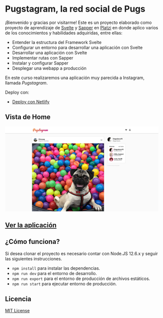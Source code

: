 # Pugstagram, la red social de Pugs

¡Bienvenido y gracias por visitarme! Este es un proyecto elaborado como proyecto de aprendizaje de [Svelte](https://platzi.com/cursos/svelte/) y [Sapper](https://platzi.com/cursos/sapper/) en [Platzi](https://platzi.com/) en donde aplico varios de los conocimientos y habilidades adquiridas, entre ellas:

- Entender la estructura del Framework Svelte
- Configurar un entorno para desarrollar una aplicación con Svelte
- Desarrollar una aplicación con Svelte
- Implementar rutas con Sapper
- Instalar y configurar Sapper
- Desplegar una webapp a producción

En este curso realizaremos una aplicación muy parecida a Instagram, llamada _Pugstagram_.

Deploy con:

- [Deploy con Netlify](https://app.netlify.com/)

## Vista de Home

![Home Preview](.readme-static/Home.png)

## [Ver la aplicación](https://pugstagram-diegoalesco95.netlify.app/)

## ¿Cómo funciona?

Si desea clonar el proyecto es necesario contar con Node.JS 12.6.x y seguir las siguientes instrucciones.

- `npm install` para instalar las dependencias.
- `npm run dev` para el entorno de desarrollo.
- `npm run export` para el entorno de producción de archivos estáticos.
- `npm run start` para ejecutar entorno de producción.
## Licencia

[MIT License](LICENSE)
